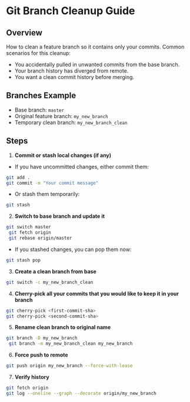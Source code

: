 # Git Branch Cleanup Guide

## Overview
How to clean a feature branch so it contains only your commits. Common scenarios for this cleanup:

* You accidentally pulled in unwanted commits from the base branch.
* Your branch history has diverged from remote.
* You want a clean commit history before merging.

## Branches Example

* Base branch: `master`
* Original feature branch: `my_new_branch`
* Temporary clean branch: `my_new_branch_clean`

## Steps

1. **Commit or stash local changes (if any)**

* If you have uncommitted changes, either commit them:

```bash
git add .
git commit -m "Your commit message"
```

* Or stash them temporarily:

```bash
git stash
```

2. **Switch to base branch and update it**

```bash
git switch master
 git fetch origin
 git rebase origin/master
```

* If you stashed changes, you can pop them now:

```bash
git stash pop
```

3. **Create a clean branch from base**

```bash
git switch -c my_new_branch_clean
```

4. **Cherry-pick all your commits that you would like to keep it in your branch**

```bash
git cherry-pick <first-commit-sha>
git cherry-pick <second-commit-sha>
```

5. **Rename clean branch to original name**

```bash
git branch -D my_new_branch
 git branch -m my_new_branch_clean my_new_branch
```

6. **Force push to remote**

```bash
git push origin my_new_branch --force-with-lease
```

7. **Verify history**

```bash
git fetch origin
git log --oneline --graph --decorate origin/my_new_branch
```
